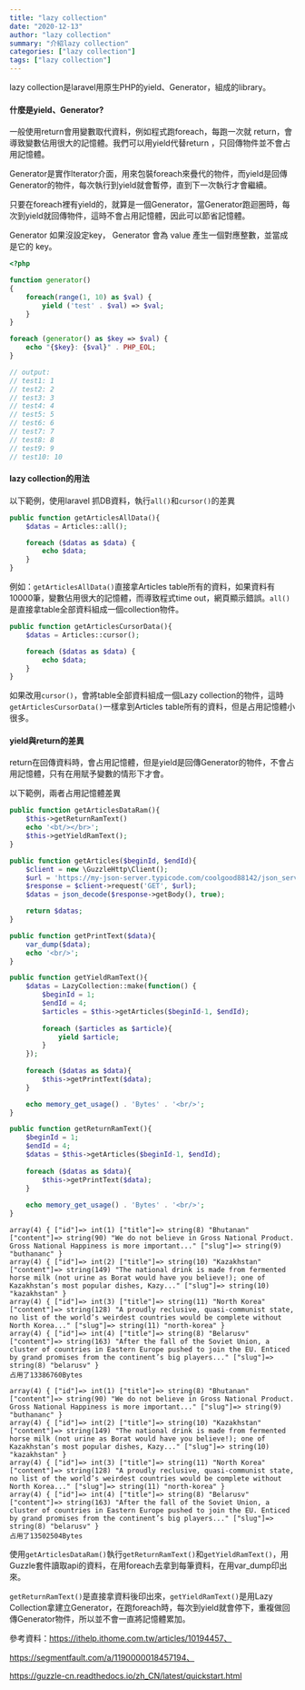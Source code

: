 ```yaml
---
title: "lazy collection"
date: "2020-12-13"
author: "lazy collection"
summary: "介紹lazy collection"
categories: ["lazy collection"]
tags: ["lazy collection"]
---
```


lazy collection是laravel用原生PHP的yield、Generator，組成的library。

#### 什麼是yield、Generator?

一般使用return會用變數取代資料，例如程式跑foreach，每跑一次就 return，會導致變數佔用很大的記憶體。我們可以用yield代替return ，只回傳物件並不會占用記憶體。

Generator是實作lterator介面，用來包裝foreach來疊代的物件，而yield是回傳Generator的物件，每次執行到yield就會暫停，直到下一次執行才會繼續。

只要在foreach裡有yield的，就算是一個Generator，當Generator跑迴圈時，每次到yield就回傳物件，這時不會占用記憶體，因此可以節省記憶體。

Generator 如果沒設定key， Generator 會為 value 產生一個對應整數，並當成是它的 key。

```php
<?php

function generator()
{
    foreach(range(1, 10) as $val) {
        yield ('test' . $val) => $val;
    }
}

foreach (generator() as $key => $val) {
    echo "{$key}: {$val}" . PHP_EOL;
}

// output:
// test1: 1
// test2: 2
// test3: 3
// test4: 4
// test5: 5
// test6: 6
// test7: 7
// test8: 8
// test9: 9
// test10: 10
```

#### lazy collection的用法

以下範例，使用laravel 抓DB資料，執行`all()`和`cursor()`的差異

```php
public function getArticlesAllData(){
    $datas = Articles::all();

    foreach ($datas as $data) {
        echo $data;
    }
}
```

例如：`getArticlesAllData()`直接拿Articles table所有的資料，如果資料有10000筆，變數佔用很大的記憶體，而導致程式time out，網頁顯示錯誤。`all()`是直接拿table全部資料組成一個collection物件。

```php
public function getArticlesCursorData(){
    $datas = Articles::cursor();

    foreach ($datas as $data) {
        echo $data;
    }
}
```

如果改用`cursor()`，會將table全部資料組成一個Lazy collection的物件，這時`getArticlesCursorData()`一樣拿到Articles table所有的資料，但是占用記憶體小很多。

#### yield與return的差異

return在回傳資料時，會占用記憶體，但是yield是回傳Generator的物件，不會占用記憶體，只有在用賦予變數的情形下才會。

以下範例，兩者占用記憶體差異

```php
public function getArticlesDataRam(){
    $this->getReturnRamText()
    echo '<bt/></br>';
    $this->getYieldRamText();
}

public function getArticles($beginId, $endId){
    $client = new \GuzzleHttp\Client();
    $url = 'https://my-json-server.typicode.com/coolgood88142/json_server/articles?_start='. $beginId . '&_end=' . $endId;
    $response = $client->request('GET', $url);
    $datas = json_decode($response->getBody(), true);

    return $datas;
}

public function getPrintText($data){
    var_dump($data);
    echo '<br/>';
}

public function getYieldRamText(){
    $datas = LazyCollection::make(function() {   
        $beginId = 1;
        $endId = 4;
        $articles = $this->getArticles($beginId-1, $endId);
        
        foreach ($articles as $article){ 
            yield $article;
        }
    });
    
    foreach ($datas as $data){
        $this->getPrintText($data);
    }

    echo memory_get_usage() . 'Bytes' . '<br/>';
}

public function getReturnRamText(){
    $beginId = 1;
    $endId = 4;
    $datas = $this->getArticles($beginId-1, $endId);
    
    foreach ($datas as $data){
        $this->getPrintText($data);
    }
    
    echo memory_get_usage() . 'Bytes' . '<br/>';
}
```


```
array(4) { ["id"]=> int(1) ["title"]=> string(8) "Bhutanan" ["content"]=> string(90) "We do not believe in Gross National Product. Gross National Happiness is more important..." ["slug"]=> string(9) "buthananc" }
array(4) { ["id"]=> int(2) ["title"]=> string(10) "Kazakhstan" ["content"]=> string(149) "The national drink is made from fermented horse milk (not urine as Borat would have you believe!); one of Kazakhstan’s most popular dishes, Kazy..." ["slug"]=> string(10) "kazakhstan" }
array(4) { ["id"]=> int(3) ["title"]=> string(11) "North Korea" ["content"]=> string(128) "A proudly reclusive, quasi-communist state, no list of the world’s weirdest countries would be complete without North Korea..." ["slug"]=> string(11) "north-korea" }
array(4) { ["id"]=> int(4) ["title"]=> string(8) "Belarusv" ["content"]=> string(163) "After the fall of the Soviet Union, a cluster of countries in Eastern Europe pushed to join the EU. Enticed by grand promises from the continent’s big players..." ["slug"]=> string(8) "belarusv" }
占用了13386760Bytes

array(4) { ["id"]=> int(1) ["title"]=> string(8) "Bhutanan" ["content"]=> string(90) "We do not believe in Gross National Product. Gross National Happiness is more important..." ["slug"]=> string(9) "buthananc" }
array(4) { ["id"]=> int(2) ["title"]=> string(10) "Kazakhstan" ["content"]=> string(149) "The national drink is made from fermented horse milk (not urine as Borat would have you believe!); one of Kazakhstan’s most popular dishes, Kazy..." ["slug"]=> string(10) "kazakhstan" }
array(4) { ["id"]=> int(3) ["title"]=> string(11) "North Korea" ["content"]=> string(128) "A proudly reclusive, quasi-communist state, no list of the world’s weirdest countries would be complete without North Korea..." ["slug"]=> string(11) "north-korea" }
array(4) { ["id"]=> int(4) ["title"]=> string(8) "Belarusv" ["content"]=> string(163) "After the fall of the Soviet Union, a cluster of countries in Eastern Europe pushed to join the EU. Enticed by grand promises from the continent’s big players..." ["slug"]=> string(8) "belarusv" }
占用了13502504Bytes
```

使用`getArticlesDataRam()`執行`getReturnRamText()`和`getYieldRamText()`，用Guzzle套件讀取api的資料，在用foreach去拿到每筆資料，在用var_dump印出來。

`getReturnRamText()`是直接拿資料後印出來，`getYieldRamText()`是用Lazy Collection拿建立Generator，在跑foreach時，每次到yield就會停下，重複做回傳Generator物件，所以並不會一直將記憶體累加。



參考資料：https://ithelp.ithome.com.tw/articles/10194457、

https://segmentfault.com/a/1190000018457194、

https://guzzle-cn.readthedocs.io/zh_CN/latest/quickstart.html

